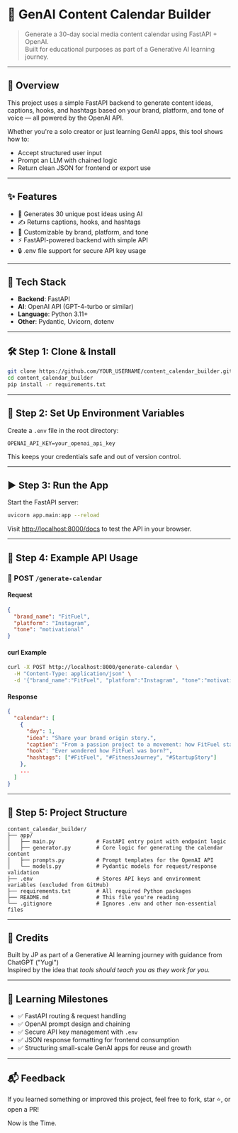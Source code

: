 # 📅 GenAI Content Calendar Builder

> Generate a 30-day social media content calendar using FastAPI + OpenAI.  
> Built for educational purposes as part of a Generative AI learning journey.



---

## 🚀 Overview

This project uses a simple FastAPI backend to generate content ideas, captions, hooks, and hashtags based on your brand, platform, and tone of voice — all powered by the OpenAI API.

Whether you're a solo creator or just learning GenAI apps, this tool shows how to:
- Accept structured user input
- Prompt an LLM with chained logic
- Return clean JSON for frontend or export use

---

## ✨ Features

- 🧠 Generates 30 unique post ideas using AI  
- ✍️ Returns captions, hooks, and hashtags  
- 🎯 Customizable by brand, platform, and tone  
- ⚡ FastAPI-powered backend with simple API  
- 🔒 .env file support for secure API key usage

---

## 🧰 Tech Stack

- **Backend**: FastAPI  
- **AI**: OpenAI API (GPT-4-turbo or similar)  
- **Language**: Python 3.11+  
- **Other**: Pydantic, Uvicorn, dotenv

---

## 🛠 Step 1: Clone & Install

```bash
git clone https://github.com/YOUR_USERNAME/content_calendar_builder.git
cd content_calendar_builder
pip install -r requirements.txt
```

---

## 🔑 Step 2: Set Up Environment Variables

Create a `.env` file in the root directory:

```env
OPENAI_API_KEY=your_openai_api_key
```

This keeps your credentials safe and out of version control.

---

## ▶️ Step 3: Run the App

Start the FastAPI server:

```bash
uvicorn app.main:app --reload
```

Visit [http://localhost:8000/docs](http://localhost:8000/docs) to test the API in your browser.

---

## 🧪 Step 4: Example API Usage

### 🔗 POST `/generate-calendar`

#### Request
```json
{
  "brand_name": "FitFuel",
  "platform": "Instagram",
  "tone": "motivational"
}
```

#### curl Example
```bash
curl -X POST http://localhost:8000/generate-calendar \
  -H "Content-Type: application/json" \
  -d '{"brand_name":"FitFuel", "platform":"Instagram", "tone":"motivational"}'
```

#### Response
```json
{
  "calendar": [
    {
      "day": 1,
      "idea": "Share your brand origin story.",
      "caption": "From a passion project to a movement: how FitFuel started 💪 #FoundersStory #FitFuel",
      "hook": "Ever wondered how FitFuel was born?",
      "hashtags": ["#FitFuel", "#FitnessJourney", "#StartupStory"]
    },
    ...
  ]
}
```

---

## 🧱 Step 5: Project Structure

```
content_calendar_builder/
├── app/
│   ├── main.py             # FastAPI entry point with endpoint logic
│   ├── generator.py        # Core logic for generating the calendar content
│   ├── prompts.py          # Prompt templates for the OpenAI API
│   └── models.py           # Pydantic models for request/response validation
├── .env                    # Stores API keys and environment variables (excluded from GitHub)
├── requirements.txt        # All required Python packages
├── README.md               # This file you're reading
└── .gitignore              # Ignores .env and other non-essential files
```

---

## 🙌 Credits

Built by JP as part of a Generative AI learning journey with guidance from ChatGPT ("Yugi")  
Inspired by the idea that *tools should teach you as they work for you.*

---

## 🧠 Learning Milestones

- ✅ FastAPI routing & request handling  
- ✅ OpenAI prompt design and chaining  
- ✅ Secure API key management with `.env`  
- ✅ JSON response formatting for frontend consumption  
- ✅ Structuring small-scale GenAI apps for reuse and growth

---

## 📬 Feedback

If you learned something or improved this project, feel free to fork, star ⭐, or open a PR!

Now is the Time.
